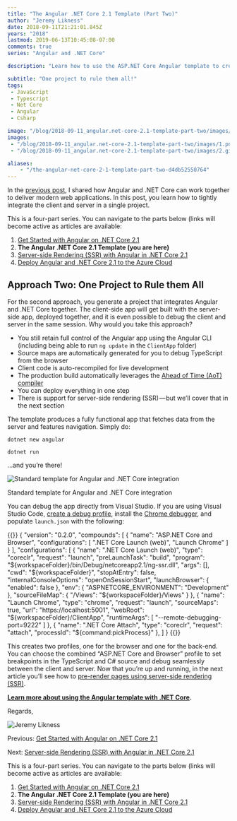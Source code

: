 ```yaml
---
title: "The Angular .NET Core 2.1 Template (Part Two)"
author: "Jeremy Likness"
date: 2018-09-11T21:21:01.845Z
years: "2018"
lastmod: 2019-06-13T10:45:08-07:00
comments: true
series: "Angular and .NET Core"

description: "Learn how to use the ASP.NET Core Angular template to create a single project with front-end and API code that supports seamless debugging between the browser and the server."

subtitle: "One project to rule them all!"
tags:
 - JavaScript 
 - Typescript 
 - Net Core 
 - Angular 
 - Csharp 

image: "/blog/2018-09-11_angular.net-core-2.1-template-part-two/images/1.png" 
images:
 - "/blog/2018-09-11_angular.net-core-2.1-template-part-two/images/1.png" 
 - "/blog/2018-09-11_angular.net-core-2.1-template-part-two/images/2.gif" 

aliases:
    - "/the-angular-net-core-2-1-template-part-two-d4db52550764"
---
```


In the [previous post](/get-started-with-angular-on-net-core-2-1-part-one-2effcfe8fae9), I shared how Angular and .NET Core can work together to deliver modern web applications. In this post, you learn how to tightly integrate the client and server in a single project.

This is a four-part series. You can navigate to the parts below (links will become active as articles are available:

1. [Get Started with Angular on .NET Core 2.1](/get-started-with-angular-on-net-core-2-1-part-one-2effcfe8fae9)
2. **The Angular .NET Core 2.1 Template (you are here)**
3. [Server-side Rendering (SSR) with Angular in .NET Core 2.1](/server-side-rendering-ssr-with-angular-in-net-core-2-1-part-three-481cb42d1ed2)
4. [Deploy Angular and .NET Core 2.1 to the Azure Cloud](/deploy-angular-and-net-core-2-1-to-the-azure-cloud-part-four-d68594807c7a)

## Approach Two: One Project to Rule them All

For the second approach, you generate a project that integrates Angular and .NET Core together. The client-side app will get built with the server-side app, deployed together, and it is even possible to debug the client and server in the same session. Why would you take this approach?

* You still retain full control of the Angular app using the Angular CLI (including being able to run `ng update` in the `ClientApp` folder)
* Source maps are automatically generated for you to debug TypeScript from the browser
* Client code is auto-recompiled for live development
* The production build automatically leverages the [Ahead of Time (AoT) compiler](https://jlik.me/d83)
* You can deploy everything in one step
* There is support for server-side rendering (SSR) — but we’ll cover that in the next section

The template produces a fully functional app that fetches data from the server and features navigation. Simply do:

`dotnet new angular`

`dotnet run`

…and you’re there!

![Standard template for Angular and .NET Core integration](/blog/2018-09-11_angular.net-core-2.1-template-part-two/images/1.png)
<figcaption>Standard template for Angular and .NET Core integration</figcaption>

You can debug the app directly from Visual Studio. If you are using Visual Studio Code, [create a debug profile](https://jlik.me/d86), install the [Chrome debugger](https://jlikme/d87), and populate `launch.json` with the following:

{{<highlight JSON>}}
{
    "version": "0.2.0",
    "compounds": [
        {
            "name": "ASP.NET Core and Browser",
            "configurations": [
                ".NET Core Launch (web)",
                "Launch Chrome"
            ]
        }
    ],
    "configurations": [
        {
            "name": ".NET Core Launch (web)",
            "type": "coreclr",
            "request": "launch",
            "preLaunchTask": "build",
            "program": "${workspaceFolder}/bin/Debug/netcoreapp2.1/ng-ssr.dll",
            "args": [],
            "cwd": "${workspaceFolder}",
            "stopAtEntry": false,
            "internalConsoleOptions": "openOnSessionStart",
            "launchBrowser": {
                "enabled": false
            },
            "env": {
                "ASPNETCORE_ENVIRONMENT": "Development"
            },
            "sourceFileMap": {
                "/Views": "${workspaceFolder}/Views"
            }
        },
        {
            "name": "Launch Chrome",
            "type": "chrome",
            "request": "launch",
            "sourceMaps": true,
            "url": "https://localhost:5001",
            "webRoot": "${workspaceFolder}/ClientApp",
            "runtimeArgs": [
                "--remote-debugging-port=9222"
            ]
        },
        {
            "name": ".NET Core Attach",
            "type": "coreclr",
            "request": "attach",
            "processId": "${command:pickProcess}"
        },
    ]
}
{{</highlight>}}

This creates two profiles, one for the browser and one for the back-end. You can choose the combined “ASP.NET Core and Browser” profile to set breakpoints in the TypeScript and C# source and debug seamlessly between the client and server. Now that you’re up and running, in the next article you’ll see how to [pre-render pages using server-side rendering (SSR)](/server-side-rendering-ssr-with-angular-in-net-core-2-1-part-three-481cb42d1ed2).

[**Learn more about using the Angular template with .NET Core**](https://jlik.me/edj)**.**

Regards,

![Jeremy Likness](/blog/2018-09-11_angular.net-core-2.1-template-part-two/images/2.gif)

Previous: [Get Started with Angular on .NET Core 2.1](/get-started-with-angular-on-net-core-2-1-part-one-2effcfe8fae9)

Next: [Server-side Rendering (SSR) with Angular in .NET Core 2.1](/server-side-rendering-ssr-with-angular-in-net-core-2-1-part-three-481cb42d1ed2)

This is a four-part series. You can navigate to the parts below (links will become active as articles are available:

1. [Get Started with Angular on .NET Core 2.1](/get-started-with-angular-on-net-core-2-1-part-one-2effcfe8fae9)
2. **The Angular .NET Core 2.1 Template (you are here)**
3. [Server-side Rendering (SSR) with Angular in .NET Core 2.1](/server-side-rendering-ssr-with-angular-in-net-core-2-1-part-three-481cb42d1ed2)
4. [Deploy Angular and .NET Core 2.1 to the Azure Cloud](/deploy-angular-and-net-core-2-1-to-the-azure-cloud-part-four-d68594807c7a)
